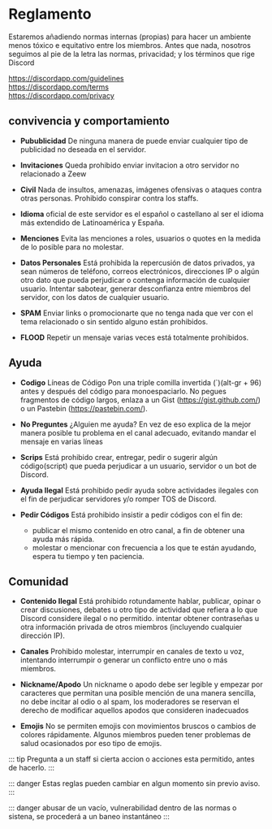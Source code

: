 # Reglamento

Estaremos añadiendo normas internas (propias) para hacer un ambiente menos tóxico e equitativo entre los miembros. Antes que nada, nosotros seguimos al pie de la letra las normas, privacidad; y los términos que rige Discord

https://discordapp.com/guidelines <br />
https://discordapp.com/terms    <br />
https://discordapp.com/privacy  <br />

## convivencia y comportamiento

- **Pubublicidad** De ninguna manera de puede enviar cualquier tipo de publicidad no deseada en el servidor.

- **Invitaciones** Queda prohibido enviar invitacion a otro servidor no relacionado a Zeew

- **Civil** Nada de insultos, amenazas, imágenes ofensivas o ataques contra otras personas. Prohibido conspirar contra los staffs.

- **Idioma** oficial de este servidor es el español o castellano al ser el idioma más extendido de Latinoamérica y España.

- **Menciones** Evita las menciones a roles, usuarios o quotes en la medida de lo posible para no molestar.

- **Datos Personales** Está prohibida la repercusión de datos privados, ya sean números de teléfono, correos electrónicos, direcciones IP o algún otro dato que pueda perjudicar o contenga información de cualquier usuario. Intentar sabotear, generar desconfianza entre miembros del servidor, con los datos de cualquier usuario.

- **SPAM** Enviar links o promocionarte que no tenga nada que ver con el tema relacionado o sin sentido alguno están prohibidos.

- **FLOOD** Repetir un mensaje varias veces está totalmente prohibidos.

## Ayuda

- **Codigo** Líneas de Código Pon una triple comilla invertida (`)(alt-gr + 96) antes y después del código para monoespaciarlo. No pegues fragmentos de código largos, enlaza a un Gist (https://gist.github.com/) o un Pastebin (https://pastebin.com/).

- **No Preguntes** ¿Alguien me ayuda? En vez de eso explica de la mejor manera posible tu problema en el canal adecuado, evitando mandar el mensaje en varias líneas

- **Scrips** Está prohibido crear, entregar, pedir o sugerir algún código(script) que pueda perjudicar a un usuario, servidor o un bot de Discord.

- **Ayuda Ilegal** Está prohibido pedir ayuda sobre actividades ilegales con el fin de perjudicar servidores y/o romper TOS de Discord.

- **Pedir Códigos** Está prohibido insistir a pedir códigos con el fin de: <br>
  - publicar el mismo contenido en otro canal, a fin de obtener una ayuda más rápida.
  - molestar o mencionar con frecuencia a los que te están ayudando, espera tu tiempo y ten paciencia.

## Comunidad

- **Contenido Ilegal** Está prohibido rotundamente hablar, publicar, opinar o crear discusiones, debates u otro tipo de actividad que refiera a lo que Discord considere ilegal o no permitido. intentar obtener contraseñas u otra información privada de otros miembros (incluyendo cualquier dirección IP).

- **Canales** Prohibido molestar, interrumpir en canales de texto u voz, intentando interrumpir o generar un conflicto entre uno o más miembros.

- **Nickname/Apodo** Un nickname o apodo debe ser legible y empezar por caracteres que permitan una posible mención de una manera sencilla, no debe incitar al odio o al spam, los moderadores se reservan el derecho de modificar aquellos apodos que consideren inadecuados

- **Emojis** No se permiten emojis con movimientos bruscos o cambios de colores rápidamente. Algunos miembros pueden tener problemas de salud ocasionados por eso tipo de emojis.

::: tip
Pregunta a un staff si cierta accion o acciones esta permitido, antes de hacerlo.
:::

::: danger
Estas reglas pueden cambiar en algun momento sin previo aviso.
:::

::: danger
abusar de un vacío, vulnerabilidad dentro de las normas o sistena, se procederá a un baneo instantáneo
:::